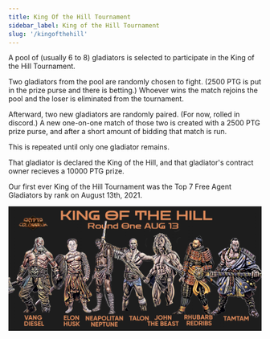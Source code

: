```yaml
---
title: King Of the Hill Tournament
sidebar_label: King of the Hill Tournament
slug: '/kingofthehill'
---
```


A pool of (usually 6 to 8) gladiators is selected to participate in the King of the Hill Tournament.

Two gladiators from the pool are randomly chosen to fight.  (2500 PTG is put in the prize purse and there is betting.)
Whoever wins the match rejoins the pool and the loser is eliminated from the tournament.

Afterward, two new gladiators are randomly paired.  (For now, rolled in discord.)
A new one-on-one match of those two is created with a 2500 PTG prize purse, and after a short amount of bidding that match is run.

This is repeated until only one gladiator remains.

That gladiator is declared the King of the Hill, and that gladiator's contract owner recieves a 10000 PTG prize.

Our first ever King of the Hill Tournament was the Top 7 Free Agent Gladiators by rank on August 13th, 2021.

![image](KingOfTheHillRd1.png)
